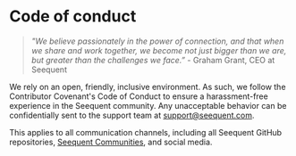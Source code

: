 # Code of conduct

> _"We believe passionately in the power of connection, and that when we share and work together, we become not just
> bigger than we are, but greater than the challenges we face.”_ - Graham Grant, CEO at Seequent

We rely on an open, friendly, inclusive environment. As such, we follow the Contributor Covenant's Code of Conduct to
ensure a harassment-free experience in the Seequent community. Any unacceptable behavior can be confidentially sent
to the support team at support@seequent.com.

This applies to all communication channels, including all Seequent GitHub repositories,
[Seequent Communities](https://community.seequent.com/), and social media.
